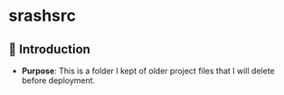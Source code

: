 # srashsrc

## 📝 Introduction

- **Purpose**: This is a folder I kept of older project files that I will delete before deployment.
